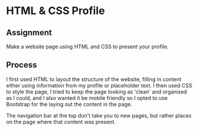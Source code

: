# HTML & CSS Profile

## Assignment

Make a website page using HTML and CSS to present your profile.


## Process

I first used HTML to layout the structure of the website, filling in content either using information from my profile or placeholder text. I then used CSS to style the page, I tried to keep the page looking as 'clean' and organised as I could, and I also wanted it be mobile friendly so I opted to use Bootstrap for the laying out the content in the page.

The navigation bar at the top don't take you to new pages, but rather places on the page where that content was present.   
